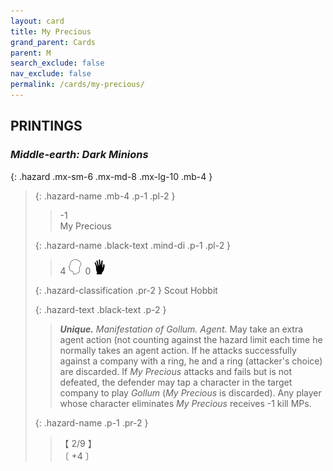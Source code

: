```yaml
---
layout: card
title: My Precious
grand_parent: Cards
parent: M
search_exclude: false
nav_exclude: false
permalink: /cards/my-precious/
---
```


## PRINTINGS


### _Middle-earth: Dark Minions_

{: .hazard .mx-sm-6 .mx-md-8 .mx-lg-10 .mb-4 }
> {: .hazard-name .mb-4 .p-1 .pl-2 }
> > <div class="hazard-mp">-1</div>
> > <div class="card-name">My Precious</div>
>
> {: .hazard-name .black-text .mind-di .p-1 .pl-2 }
> > 4 ![](/assets/images/mind.svg)&ensp;0 ![](/assets/images/di.svg)
>
> {: .hazard-classification .pr-2 }
> Scout Hobbit
>
> {: .hazard-text .black-text .p-2 }
> > _**Unique.**_ _Manifestation of Gollum._ _Agent._ May take an extra agent action (not counting against the hazard limit each time he normally takes an agent action. If he attacks successfully against a company with a ring, he and a ring (attacker's choice) are discarded. If _My Precious_ attacks and fails but is not defeated, the defender may tap a character in the target company to play _Gollum_ (_My Precious_ is discarded). Any player whose character eliminates _My Precious_ receives -1 kill MPs.   
>
> {: .hazard-name .p-1 .pr-2 }
> > <div class="card-shield">【 2/9 】</div>
> > <div class="card-corruption-white">〔 +4 〕</div>
